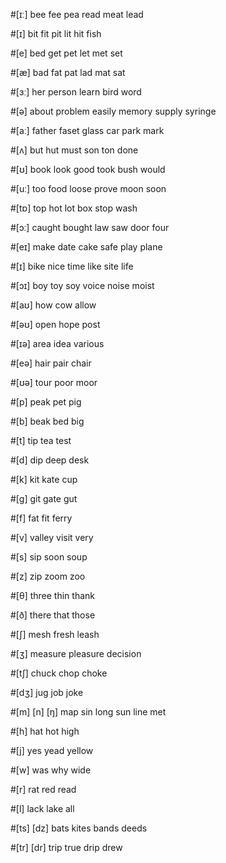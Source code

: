 

#[ɪː]
bee
fee
pea
read
meat
lead

#[ɪ]
bit
fit
pit
lit
hit
fish

#[e]
bed
get
pet
let
met
set

#[æ]
bad
fat
pat
lad
mat
sat

#[ɜː]
her
person
learn
bird
word

#[ə]
about
problem
easily
memory
supply
syringe

#[aː]
father
faset
glass
car
park
mark

#[ʌ]
but
hut
must
son
ton
done

#[ʊ]
book
look
good
took
bush
would

#[uː]
too
food
loose
prove
moon
soon

#[tɒ]
top
hot
lot
box
stop
wash

#[ɔː]
caught
bought
law
saw
door
four

#[eɪ]
make
date
cake
safe
play
plane

#[ɪ]
bike
nice
time
like
site
life

#[ɔɪ]
boy
toy
soy
voice
noise
moist

#[aʊ]
how
cow
allow

#[əʊ]
open
hope
post

#[ɪə]
area
idea
various

#[eə]
hair
pair
chair

#[ʊə]
tour
poor
moor

#[p]
peak
pet
pig

#[b]
beak
bed
big

#[t]
tip
tea
test

#[d]
dip
deep
desk

#[k]
kit
kate
cup

#[g]
git
gate
gut

#[f]
fat
fit
ferry

#[v]
valley
visit
very

#[s]
sip
soon
soup

#[z]
zip
zoom
zoo

#[θ]
three
thin
thank

#[ð]
there
that
those

#[ʃ]
mesh
fresh
leash

#[ʒ]
measure
pleasure
decision

#[tʃ]
chuck
chop
choke

#[dʒ]
jug
job
joke

#[m] [n] [ŋ]
map
sin
long
sun
line
met

#[h]
hat
hot
high

#[j]
yes
yead
yellow

#[w]
was
why
wide

#[r]
rat
red
read

#[l]
lack
lake
all

#[ts] [dz]
bats
kites
bands
deeds

#[tr] [dr]
trip
true
drip
drew

